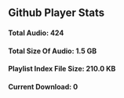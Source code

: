## Github Player Stats

#### **Total Audio**: 424

#### **Total Size Of Audio**: 1.5 GB

#### **Playlist Index File Size**: 210.0 KB

#### **Current Download**: 0